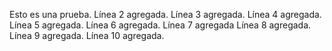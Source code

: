 Esto es una prueba.
Línea 2 agregada.
Línea 3 agregada.
Línea 4 agregada.
Línea 5 agregada.
Línea 6 agregada.
Línea 7 agregada
Línea 8 agregada.
Línea 9 agregada.
Línea 10 agregada.